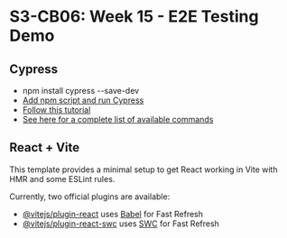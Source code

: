 # S3-CB06: Week 15 - E2E Testing Demo

## Cypress

- npm install cypress --save-dev
- [Add npm script and run Cypress](https://docs.cypress.io/guides/getting-started/opening-the-app#Adding-npm-Scripts)
- [Follow this tutorial](https://docs.cypress.io/guides/end-to-end-testing/writing-your-first-end-to-end-test)
- [See here for a complete list of available commands](https://docs.cypress.io/api/table-of-contents)

## React + Vite

This template provides a minimal setup to get React working in Vite with HMR and some ESLint rules.

Currently, two official plugins are available:

- [@vitejs/plugin-react](https://github.com/vitejs/vite-plugin-react/blob/main/packages/plugin-react/README.md) uses [Babel](https://babeljs.io/) for Fast Refresh
- [@vitejs/plugin-react-swc](https://github.com/vitejs/vite-plugin-react-swc) uses [SWC](https://swc.rs/) for Fast Refresh